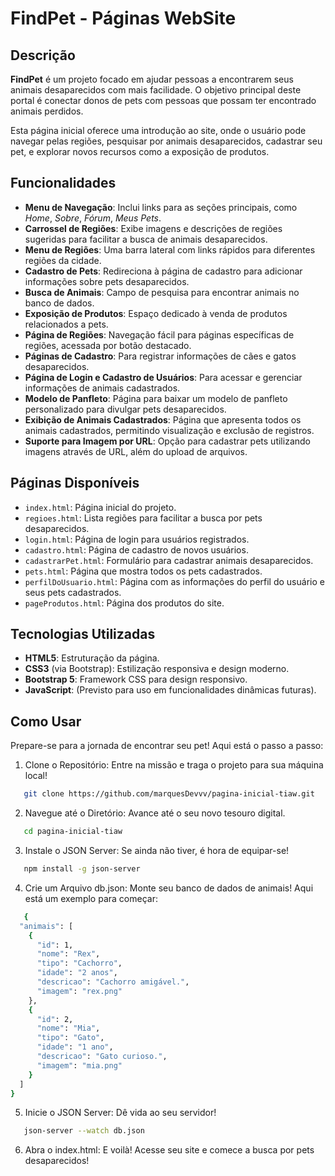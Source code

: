 # FindPet - Páginas WebSite

## Descrição

**FindPet** é um projeto focado em ajudar pessoas a encontrarem seus animais desaparecidos com mais facilidade. O objetivo principal deste portal é conectar donos de pets com pessoas que possam ter encontrado animais perdidos.

Esta página inicial oferece uma introdução ao site, onde o usuário pode navegar pelas regiões, pesquisar por animais desaparecidos, cadastrar seu pet, e explorar novos recursos como a exposição de produtos.

## Funcionalidades

- **Menu de Navegação**: Inclui links para as seções principais, como _Home_, _Sobre_, _Fórum_, _Meus Pets_.
- **Carrossel de Regiões**: Exibe imagens e descrições de regiões sugeridas para facilitar a busca de animais desaparecidos.
- **Menu de Regiões**: Uma barra lateral com links rápidos para diferentes regiões da cidade.
- **Cadastro de Pets**: Redireciona à página de cadastro para adicionar informações sobre pets desaparecidos.
- **Busca de Animais**: Campo de pesquisa para encontrar animais no banco de dados.
- **Exposição de Produtos**: Espaço dedicado à venda de produtos relacionados a pets.
- **Página de Regiões**: Navegação fácil para páginas específicas de regiões, acessada por botão destacado.
- **Páginas de Cadastro**: Para registrar informações de cães e gatos desaparecidos.
- **Página de Login e Cadastro de Usuários**: Para acessar e gerenciar informações de animais cadastrados.
- **Modelo de Panfleto**: Página para baixar um modelo de panfleto personalizado para divulgar pets desaparecidos.
- **Exibição de Animais Cadastrados**: Página que apresenta todos os animais cadastrados, permitindo visualização e exclusão de registros.
- **Suporte para Imagem por URL**: Opção para cadastrar pets utilizando imagens através de URL, além do upload de arquivos.

## Páginas Disponíveis

- `index.html`: Página inicial do projeto.
- `regioes.html`: Lista regiões para facilitar a busca por pets desaparecidos.
- `login.html`: Página de login para usuários registrados.
- `cadastro.html`: Página de cadastro de novos usuários.
- `cadastrarPet.html`: Formulário para cadastrar animais desaparecidos.
- `pets.html`: Página que mostra todos os pets cadastrados.
- `perfilDoUsuario.html`: Página com as informações do perfil do usuário e seus pets cadastrados.
- `pageProdutos.html`: Página dos produtos do site.

## Tecnologias Utilizadas

- **HTML5**: Estruturação da página.
- **CSS3** (via Bootstrap): Estilização responsiva e design moderno.
- **Bootstrap 5**: Framework CSS para design responsivo.
- **JavaScript**: (Previsto para uso em funcionalidades dinâmicas futuras).

## Como Usar

Prepare-se para a jornada de encontrar seu pet! Aqui está o passo a passo:

1. Clone o Repositório: Entre na missão e traga o projeto para sua máquina local!

```bash
   git clone https://github.com/marquesDevvv/pagina-inicial-tiaw.git

```

2. Navegue até o Diretório: Avance até o seu novo tesouro digital.

```bash
   cd pagina-inicial-tiaw

```

3. Instale o JSON Server: Se ainda não tiver, é hora de equipar-se!

```bash
   npm install -g json-server

```

4. Crie um Arquivo db.json: Monte seu banco de dados de animais! Aqui está um exemplo para começar:

```bash
   {
  "animais": [
    {
      "id": 1,
      "nome": "Rex",
      "tipo": "Cachorro",
      "idade": "2 anos",
      "descricao": "Cachorro amigável.",
      "imagem": "rex.png"
    },
    {
      "id": 2,
      "nome": "Mia",
      "tipo": "Gato",
      "idade": "1 ano",
      "descricao": "Gato curioso.",
      "imagem": "mia.png"
    }
  ]
}

```

5. Inicie o JSON Server: Dê vida ao seu servidor!

```bash
   json-server --watch db.json

```

6. Abra o index.html: E voilà! Acesse seu site e comece a busca por pets desaparecidos!
